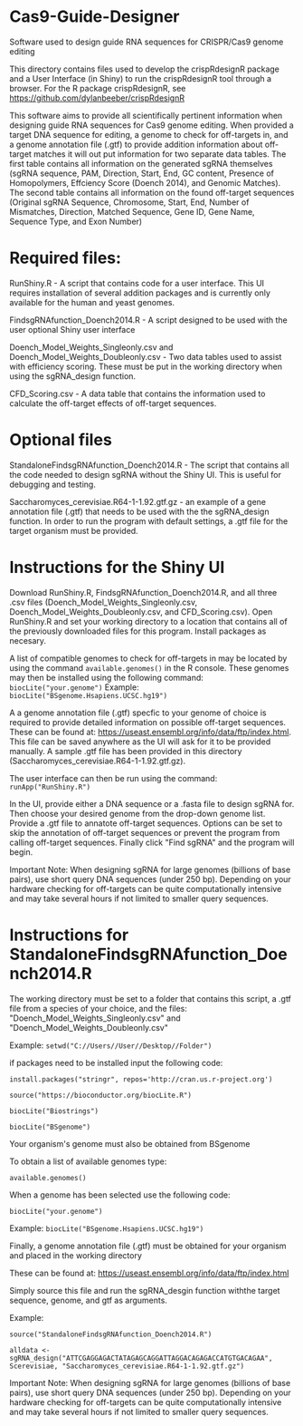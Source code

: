 # Cas9-Guide-Designer
Software used to design guide RNA sequences for CRISPR/Cas9 genome editing

This directory contains files used to develop the crispRdesignR package and a User Interface (in Shiny) to run the crispRdesignR tool through a browser.
For the R package crispRdesignR, see https://github.com/dylanbeeber/crispRdesignR

This software aims to provide all scientifically pertinent information when designing guide RNA sequences for Cas9 genome editing. When provided a target DNA sequence for editing, a genome to check for off-targets in, and a genome annotation file (.gtf) to provide addition information about off-target matches it will out put information for two separate data tables. The first table contains all information on the generated sgRNA themselves (sgRNA sequence, PAM, Direction, Start, End, GC content, Presence of Homopolymers, Effciency Score (Doench 2014), and Genomic Matches). The second table contains all information on the found off-target sequences (Original sgRNA Sequence, Chromosome, Start, End, Number of Mismatches, Direction, Matched Sequence, Gene ID, Gene Name, Sequence Type, and Exon Number)

# Required files:
RunShiny.R - A script that contains code for a user interface. This UI requires installation of several addition packages and is currently only available for the human and yeast genomes.

FindsgRNAfunction_Doench2014.R - A script designed to be used with the user optional Shiny user interface

Doench_Model_Weights_Singleonly.csv and Doench_Model_Weights_Doubleonly.csv - Two data tables used to assist with efficiency scoring. These must be put in the working directory when using the sgRNA_design function.

CFD_Scoring.csv - A data table that contains the information used to calculate the off-target effects of off-target sequences.

# Optional files
StandaloneFindsgRNAfunction_Doench2014.R - The script that contains all the code needed to design sgRNA without the Shiny UI. This is useful for debugging and testing.

Saccharomyces_cerevisiae.R64-1-1.92.gtf.gz - an example of a gene annotation file (.gtf) that needs to be used with the the sgRNA_design function. In order to run the program with default settings, a .gtf file for the target organism must be provided.

# Instructions for the Shiny UI
Download RunShiny.R, FindsgRNAfunction_Doench2014.R, and all three .csv files (Doench_Model_Weights_Singleonly.csv, Doench_Model_Weights_Doubleonly.csv, and CFD_Scoring.csv). Open RunShiny.R and set your working directory to a location that contains all of the previously downloaded files for this program. Install packages as necesary.

A list of compatible genomes to check for off-targets in may be located by using the command `available.genomes()` in the R console. These genomes may then be installed using the following command:
`biocLite("your.genome")`
Example: `biocLite("BSgenome.Hsapiens.UCSC.hg19")`

A a genome annotation file (.gtf) specfic to your genome of choice is required to provide detailed information on possible off-target sequences. These can be found at: https://useast.ensembl.org/info/data/ftp/index.html. This file can be saved anywhere as the UI will ask for it to be provided manually. A sample .gtf file has been provided in this directory (Saccharomyces_cerevisiae.R64-1-1.92.gtf.gz).

The user interface can then be run using the command: `runApp("RunShiny.R")`

In the UI, provide either a DNA sequence or a .fasta file to design sgRNA for. Then choose your desired genome from the drop-down genome list. Provide a .gtf file to annatote off-target sequences. Options can be set to skip the annotation of off-target sequences or prevent the program from calling off-target sequences. Finally click "Find sgRNA" and the program will begin.

Important Note: When designing sgRNA for large genomes (billions of base pairs), use short query DNA sequences (under 250 bp). Depending on your hardware checking for off-targets can be quite computationally intensive and may take several hours if not limited to smaller query sequences.

# Instructions for StandaloneFindsgRNAfunction_Doench2014.R
The working directory must be set to a folder that contains this script, a .gtf file from a species of your choice, and the files: "Doench_Model_Weights_Singleonly.csv" and "Doench_Model_Weights_Doubleonly.csv"


Example: `setwd("C://Users//User//Desktop//Folder")`

if packages need to be installed input the following code:

`install.packages("stringr", repos='http://cran.us.r-project.org')`

`source("https://bioconductor.org/biocLite.R")`

`biocLite("Biostrings")`

`biocLite("BSgenome")`


Your organism's genome must also be obtained from BSgenome

To obtain a list of available genomes type:

`available.genomes()`

When a genome has been selected use the following code:

`biocLite("your.genome")`

Example: `biocLite("BSgenome.Hsapiens.UCSC.hg19")`


Finally, a genome annotation file (.gtf) must be obtained for your organism and placed in the working directory

These can be found at: https://useast.ensembl.org/info/data/ftp/index.html

Simply source this file and run the sgRNA_desgin function withthe target sequence, genome, and gtf as arguments.

Example:

`source("StandaloneFindsgRNAfunction_Doench2014.R")`

`alldata <- sgRNA_design("ATTCGAGGAGACTATAGAGCAGGATTAGGACAGAGACCATGTGACAGAA", Scerevisiae, "Saccharomyces_cerevisiae.R64-1-1.92.gtf.gz")`


Important Note: When designing sgRNA for large genomes (billions of base pairs), use short query DNA sequences (under 250 bp). Depending on your hardware checking for off-targets can be quite computationally intensive and may take several hours if not limited to smaller query sequences.
